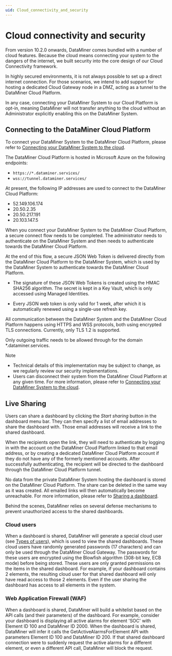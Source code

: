```yaml
---
uid: Cloud_connectivity_and_security
---
```


# Cloud connectivity and security

From version 10.2.0 onwards, DataMiner comes bundled with a number of cloud features. Because the cloud means connecting your system to the dangers of the internet, we built security into the core design of our Cloud Connectivity framework.

In highly secured environments, it is not always possible to set up a direct internet connection. For those scenarios, we intend to add support for hosting a dedicated Cloud Gateway node in a DMZ, acting as a tunnel to the DataMiner Cloud Platform.

In any case, connecting your DataMiner System to our Cloud Platform is opt-in, meaning DataMiner will not transfer anything to the cloud without an Administrator explicitly enabling this on the DataMiner System.

## Connecting to the DataMiner Cloud Platform

To connect your DataMiner System to the DataMiner Cloud Platform, please refer to [Connecting your DataMiner System to the cloud](xref:Connecting_your_DataMiner_System_to_the_cloud).

The DataMiner Cloud Platform is hosted in Microsoft Azure on the following endpoints:

- ``https://*.dataminer.services/``
- ``wss://tunnel.dataminer.services/``

At present, the following IP addresses are used to connect to the DataMiner Cloud Platform:

- 52.149.106.174
- 20.50.2.35
- 20.50.217.191
- 20.103.147.5

When you connect your DataMiner System to the DataMiner Cloud Platform, a secure connect flow needs to be completed. The administrator needs to authenticate on the DataMiner System and then needs to authenticate towards the DataMiner Cloud Platform.

At the end of this flow, a secure JSON Web Token is delivered directly from the DataMiner Cloud Platform to the DataMiner System, which is used by the DataMiner System to authenticate towards the DataMiner Cloud Platform.

- The signature of these JSON Web Tokens is created using the HMAC SHA256 algorithm. The secret is kept in a Key Vault, which is only accessed using Managed Identities.

- Every JSON web token is only valid for 1 week, after which it is automatically renewed using a single-use refresh key.

All communication between the DataMiner System and the DataMiner Cloud Platform happens using HTTPS and WSS protocols, both using encrypted TLS connections. Currently, only TLS 1.2 is supported.

Only outgoing traffic needs to be allowed through for the domain *.dataminer.services.

> [!NOTE]
> - Technical details of this implementation may be subject to change, as we regularly review our security implementations.
> - Users can disconnect their system from the DataMiner Cloud Platform at any given time. For more information, please refer to [Connecting your DataMiner System to the cloud](xref:Connecting_your_DataMiner_System_to_the_cloud).

## Live Sharing

Users can share a dashboard by clicking the *Start sharing* button in the dashboard menu bar. They can then specify a list of email addresses to share the dashboard with. Those email addresses will receive a link to the shared dashboard.

When the recipients open the link, they will need to authenticate by logging in with the account on the DataMiner Cloud Platform linked to that email address, or by creating a dedicated DataMiner Cloud Platform account if they do not have any of the formerly mentioned accounts. After successfully authenticating, the recipient will be directed to the dashboard through the DataMiner Cloud Platform tunnel.

No data from the private DataMiner System hosting the dashboard is stored on the DataMiner Cloud Platform. The share can be deleted in the same way as it was created. All emailed links will then automatically become unreachable. For more information, please refer to [Sharing a dashboard](xref:Sharing_a_dashboard).

Behind the scenes, DataMiner relies on several defense mechanisms to prevent unauthorized access to the shared dashboards.

### Cloud users

When a dashboard is shared, DataMiner will generate a special cloud user (see [Types of users](xref:Types_of_users)), which is used to view the shared dashboards. These cloud users have randomly generated passwords (17 characters) and can only be used through the DataMiner Cloud Gateway. The passwords for these users are encrypted using the Blowfish algorithm (308-bit key, ECB mode) before being stored. These users are only granted permissions on the items in the shared dashboard. For example, if your dashboard contains 2 elements, the resulting cloud user for that shared dashboard will only have read access to those 2 elements. Even if the user sharing the dashboard has access to all elements in the system.

### Web Application Firewall (WAF)

When a dashboard is shared, DataMiner will build a whitelist based on the API calls (and their parameters) of the dashboard. For example, consider your dashboard is displaying all active alarms for element 'SOC' with Element ID 100 and DataMiner ID 2000. When the dashboard is shared, DataMiner will infer it calls the GetActiveAlarmsForElement API with parameters Element ID 100 and DataMiner ID 200. If that shared dashboard connection were to suddenly request the active alarms for a different element, or even a different API call, DataMiner will block the request.
